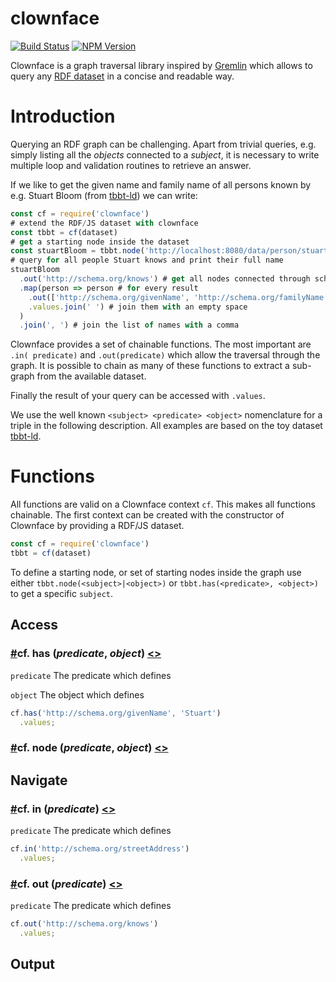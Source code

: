 # clownface

[![Build Status](https://travis-ci.org/rdf-ext/clownface.svg?branch=master)](https://travis-ci.org/rdf-ext/clownface)
[![NPM Version](https://img.shields.io/npm/v/clownface.svg?style=flat)](https://npm.im/clownface)

Clownface is a graph traversal library inspired by [Gremlin](http://tinkerpop.apache.org/) which allows to query any [RDF dataset](https://rdf.js.org/dataset-spec/) in a concise and readable way.

# Introduction

Querying an RDF graph can be challenging. Apart from trivial queries, e.g. simply listing all the _objects_ connected to a _subject_, it is necessary to write multiple loop and validation routines to retrieve an answer.

If we like to get the given name and family name of all persons known by e.g. Stuart Bloom (from [tbbt-ld](https://github.com/zazuko/tbbt-ld)) we can write:

```javascript
const cf = require('clownface')
# extend the RDF/JS dataset with clownface
const tbbt = cf(dataset)
# get a starting node inside the dataset
const stuartBloom = tbbt.node('http://localhost:8080/data/person/stuart-bloom'))
# query for all people Stuart knows and print their full name
stuartBloom
  .out('http://schema.org/knows') # get all nodes connected through schema:knows 
  .map(person => person # for every result
    .out(['http://schema.org/givenName', 'http://schema.org/familyName']) # get the schema:givenName and schema:familyName
    .values.join(' ') # join them with an empty space
  )
  .join(', ') # join the list of names with a comma
```

Clownface provides a set of chainable functions. The most important are `.in( predicate)` and `.out(predicate)` which allow the traversal through the graph. It is possible to chain as many of these functions to extract a sub-graph from the available dataset.

Finally the result of your query can be accessed with  `.values`.

We use the well known `<subject> <predicate> <object>` nomenclature for a triple in the following description. All examples are based on the toy dataset [tbbt-ld](https://github.com/zazuko/tbbt-ld).

# Functions

All functions are valid on a Clownface context  `cf`. This makes all functions chainable. The first context can be created with the constructor of Clownface by providing a RDF/JS dataset.

```js
const cf = require('clownface')
tbbt = cf(dataset)
```

To define a starting node, or set of starting nodes inside the graph use either `tbbt.node(<subject>|<object>)` or `tbbt.has(<predicate>, <object>)` to get a specific `subject`.

## Access

###  <a name="has" href="#has">#</a>cf.<b> has </b>(<i>predicate</i>, <i>object</i>) [<>](lib/Clownface.js#L227 "Source")

`predicate` The predicate which defines 

`object` The object which defines 

```js
cf.has('http://schema.org/givenName', 'Stuart')
  .values;
```

###  <a name="has" href="#has">#</a>cf.<b> node </b>(<i>predicate</i>, <i>object</i>) [<>](lib/Clownface.js#L227 "Source")

## Navigate

### <a name="in" href="#in">#</a>cf.<b> in </b>(<i>predicate</i>) [<>](lib/Context.js#L20 "Source")

`predicate` The predicate which defines 

```js
cf.in('http://schema.org/streetAddress')
  .values;
```

###  <a name="out" href="#out">#</a>cf.<b> out </b>(<i>predicate</i>) [<>](lib/Context.js#L26 "Source")

`predicate` The predicate which defines 

```js
cf.out('http://schema.org/knows')
  .values;
```

## Output

